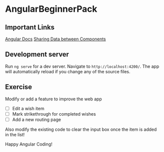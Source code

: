 # AngularBeginnerPack

## Important Links
[Angular Docs](https://angular.io/docs)
[Sharing Data between Components](https://fireship.io/lessons/sharing-data-between-angular-components-four-methods)

## Development server

Run `ng serve` for a dev server. Navigate to `http://localhost:4200/`. The app will automatically reload if you change any of the source files.

## Exercise
Modify or add a feature to improve the web app
- [ ] Edit a wish item
- [ ] Mark strikethrough for completed wishes
- [ ] Add a new routing page

Also modify the existing code to clear the input box once the item is added in the list!

Happy Angular Coding!
